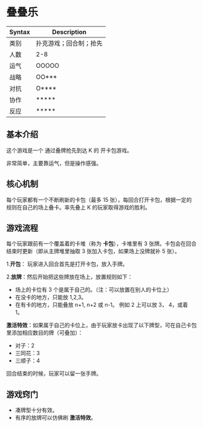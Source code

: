 # 叠叠乐

| Syntax | Description            |
| ------ | ---------------------- |
| 类别   | 扑克游戏；回合制；抢先 |
| 人数   | 2-8                    |
| 运气   | OOOOO                  |
| 战略   | OO\*\*\*               |
| 对抗   | O\*\*\*\*              |
| 协作   | \*\*\*\*\*             |
| 反应   | \*\*\*\*\*             |

## 基本介绍

这个游戏是一个 通过叠牌抢先到达 K 的 开卡包游戏。

非常简单，主要靠运气，但是操作感强。

## 核心机制

每个玩家都有一个不断刷新的卡包（最多 15 张），每回合打开卡包，根据一定的规则在自己的场上叠卡。率先叠上 K 的玩家取得游戏的胜利。

## 游戏流程

每个玩家跟前有一个覆盖着的卡堆（称为 **卡包**），卡堆里有 3 张牌。卡包会在回合结束时更新（即从主牌堆里抽取 3 张加入卡包，如果场上没牌就补 5 张）。

1.**开包**： 玩家进入回合首先是打开卡包，放入手牌。

2.**放牌**：然后开始把这些牌放在场上，放置规则如下：

- 场上的卡位有 3 个是属于自己的。（注：可以放置在别人的卡位上）
- 在没卡的地方，只能放 1,2,3。
- 在有卡的地方，只能叠放 n+1, n+2 或 n-1。 例如 2 上可以放 3， 4，或着 1。

**激活特效**：如果属于自己的卡位上，由于玩家放卡出现了以下牌型，可在自己卡包里添加相应数目的牌（可叠加）：

- 对子：2
- 三同花：3
- 三顺子：4

回合结束的时候，玩家可以留一张手牌。

## 游戏窍门

- 凑牌型十分有效。
- 有序的放牌可以仿佛刷 **激活特效**。
